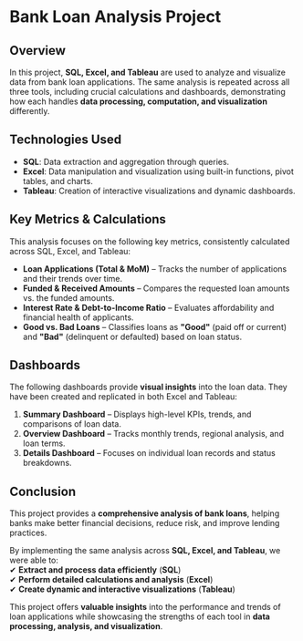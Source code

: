 # Bank Loan Analysis Project  

## Overview  
In this project, **SQL, Excel, and Tableau** are used to analyze and visualize data from bank loan applications. The same analysis is repeated across all three tools, including crucial calculations and dashboards, demonstrating how each handles **data processing, computation, and visualization** differently.  

## Technologies Used  
- **SQL**: Data extraction and aggregation through queries.  
- **Excel**: Data manipulation and visualization using built-in functions, pivot tables, and charts.  
- **Tableau**: Creation of interactive visualizations and dynamic dashboards.  

## Key Metrics & Calculations  
This analysis focuses on the following key metrics, consistently calculated across SQL, Excel, and Tableau:  
- **Loan Applications (Total & MoM)** – Tracks the number of applications and their trends over time.  
- **Funded & Received Amounts** – Compares the requested loan amounts vs. the funded amounts.  
- **Interest Rate & Debt-to-Income Ratio** – Evaluates affordability and financial health of applicants.  
- **Good vs. Bad Loans** – Classifies loans as **"Good"** (paid off or current) and **"Bad"** (delinquent or defaulted) based on loan status.  

## Dashboards  
The following dashboards provide **visual insights** into the loan data. They have been created and replicated in both Excel and Tableau:  
1. **Summary Dashboard** – Displays high-level KPIs, trends, and comparisons of loan data.  
2. **Overview Dashboard** – Tracks monthly trends, regional analysis, and loan terms.  
3. **Details Dashboard** – Focuses on individual loan records and status breakdowns.  

## Conclusion  
This project provides a **comprehensive analysis of bank loans**, helping banks make better financial decisions, reduce risk, and improve lending practices.  

By implementing the same analysis across **SQL, Excel, and Tableau**, we were able to:  
✔ **Extract and process data efficiently** (**SQL**)  
✔ **Perform detailed calculations and analysis** (**Excel**)  
✔ **Create dynamic and interactive visualizations** (**Tableau**)  

This project offers **valuable insights** into the performance and trends of loan applications while showcasing the strengths of each tool in **data processing, analysis, and visualization**.  
